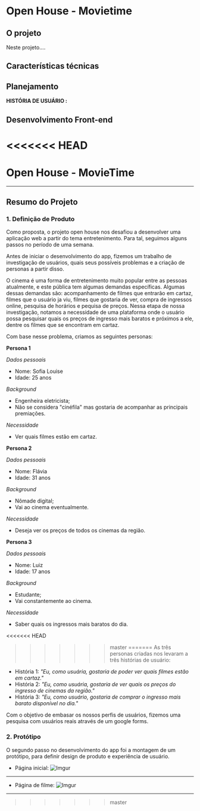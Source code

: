 # Open House - Movietime
## O projeto
Neste projeto.... 

## Características técnicas 


## Planejamento
 

 **HISTÓRIA DE USUÁRIO :**
   

## Desenvolvimento Front-end  
<<<<<<< HEAD
=======



# Open House - MovieTime

***
## Resumo do Projeto

### 1. Definição de Produto

Como proposta, o projeto open house nos desafiou a desenvolver uma aplicação web a partir do tema entretenimento. Para tal, seguimos alguns passos no período de uma semana.

Antes de iniciar o desenvolvimento do app, fizemos um trabalho de investigação de usuários, quais seus possíveis problemas e a criação de personas a partir disso.

O cinema é uma forma de entretenimento muito popular entre as pessoas atualmente, e este pública tem algumas demandas específicas. Algumas dessas demandas são: acompanhamento de filmes que entrarão em cartaz, filmes que o usuário ja viu, filmes que gostaria de ver, compra de ingressos online, pesquisa de horários e pequisa de preços. Nessa etapa de nossa investigação, notamos a necessidade de uma plataforma onde o usuário possa pesquisar quais os preços de ingresso mais baratos e próximos a ele, dentre os filmes que se encontram em cartaz.

Com base nesse problema, criamos as seguintes personas:

**Persona 1**

*Dados pessoais*
- Nome: Sofia Louise
- Idade: 25 anos

*Background*
- Engenheira eletricista;
- Não se considera "cinéfila" mas gostaria de acompanhar as principais premiações.

*Necessidade*
- Ver quais filmes estão em cartaz.

**Persona 2**

*Dados pessoais*
- Nome: Flávia
- Idade: 31 anos

*Background*
- Nômade digital;
- Vai ao cinema eventualmente.

*Necessidade*
- Deseja ver os preços de todos os cinemas da região.

**Persona 3**

*Dados pessoais*
- Nome: Luiz
- Idade: 17 anos

*Background*
- Estudante;
- Vai constantemente ao cinema.

*Necessidade*
- Saber quais os ingressos mais baratos do dia.

<<<<<<< HEAD
>>>>>>> master
=======
As três personas criadas nos levaram a três histórias de usuário:

- História 1: *"Eu, como usuária, gostaria de poder ver quais filmes estão em cartaz."*
- História 2: *"Eu, como usuária, gostaria de ver quais os preços do ingresso de cinemas da região."*
- História 3: *"Eu, como usuário, gostaria de comprar o ingresso mais barato disponível no dia."*

Com o objetivo de embasar os nossos perfis de usuários, fizemos uma pesquisa com usuários reais através de um google forms.

### 2. Protótipo

O segundo passo no desenvolvimento do app foi a montagem de um protótipo, para definir design de produto e experiência de usuário.

- Página inicial:
![Imgur](https://i.imgur.com/d8zAZWi.png?2)
***
- Página de filme:
![Imgur](https://i.imgur.com/1EQlrSb.png?1)
***
>>>>>>> master
